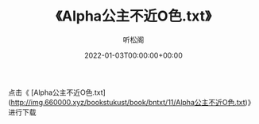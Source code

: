 ﻿---
title:  《Alpha公主不近O色.txt》
date:   2022-01-03T00:00:00+00:00
author: 听松阁
layout: post
permalink: /Alpha公主不近O色/
categories: 小说
tags: [小说]
---

点击《 [Alpha公主不近O色.txt](<a href="http://img.660000.xyz/bookstukust/book/bntxt/11/Alpha" target=_blank>http://img.660000.xyz/bookstukust/book/bntxt/11/Alpha公主不近O色.txt)》进行下载